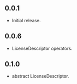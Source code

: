 ## 0.0.1

* Initial release.

## 0.0.6

* LicenseDescriptor operators.

## 0.1.0

* abstract LicenseDescriptor.
